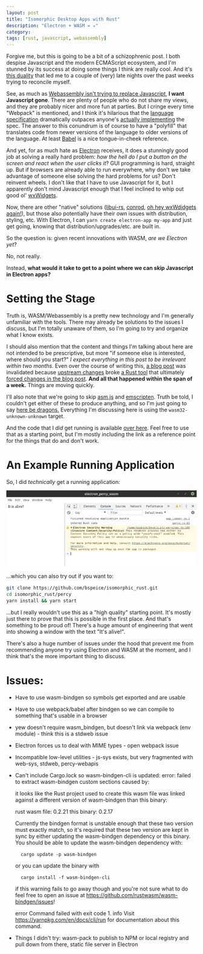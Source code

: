 ```yaml
---
layout: post
title: "Isomorphic Desktop Apps with Rust"
description: "Electron + WASM = ☣"
category: 
tags: [rust, javascript, webassembly]
---
```


Forgive me, but this is going to be a bit of a schizophrenic post. I both despise Javascript and the
modern ECMAScript ecosystem, and I'm stunned by its success at doing some things I think are really cool.
And it's [this duality](https://www.destroyallsoftware.com/talks/the-birth-and-death-of-javascript)
that led me to a couple of (very) late nights over the past weeks trying to reconcile myself.

See, as much as [Webassembly isn't trying to replace Javascript](https://webassembly.org/docs/faq/#is-webassembly-trying-to-replace-javascript),
**I want Javascript gone**. There are plenty of people who do not share my views, and they are probably
nicer and more fun at parties. But I cringe every time "Webpack" is mentioned, and I think it's hilarious
that the [language specification](https://ecma-international.org/publications/standards/Ecma-402.htm)
dramatically outpaces anyone's [actually implementing](https://kangax.github.io/compat-table/es2016plus/)
the spec. The answer to this conundrum is of course to have a "polyfill" that translates
code from newer versions of the language to older versions of the language. At least
[Babel] is a nice tongue-in-cheek reference.

And yet, for as much hate as [Electron] receives, it does a stunningly good job at solving
a really hard problem: *how the hell do I put a button on the screen and react when the user clicks it*?
GUI programming is hard, straight up. But if browsers are already able to run everywhere, why don't
we take advantage of someone else solving the hard problems for us? Don't reinvent wheels. I don't like
that I have to use Javascript for it, but I apparently don't mind Javascript enough that I feel inclined to
whip out good ol' [wxWidgets].

Now, there are other "native" solutions ([libui-rs], [conrod], [oh hey wxWdidgets again!][wxRust]),
but those also potentially have their own issues with distribution, styling, etc.
With Electron, I can `yarn create electron-app my-app` and just get going, knowing that distribution/upgrades/etc.
are built in.

So the question is: given recent innovations with WASM, *are we Electron yet*?

No, not really.

Instead, **what would it take to get to a point where we can skip Javascript in Electron apps?**

# Setting the Stage

Truth is, WASM/Webassembly is a pretty new technology and I'm generally unfamiliar with the tools.
There may already be solutions to the issues I discuss, but I'm totally unaware of them,
so I'm going to try and organize what I know exists.

I should also mention that the content and things I'm talking about here are not intended to be prescriptive,
but more "if someone else is interested, where should you start?" *I expect everything in this post to be irrelevant
within two months.* Even over the course of writing this, [a blog post](https://mnt.io/2018/08/28/from-rust-to-beyond-the-asm-js-galaxy/)
was invalidated because [upstream changes](https://github.com/WebAssembly/binaryen/pull/1642)
broke [a Rust tool](https://github.com/rustwasm/wasm-bindgen/pull/787) that ultimately
[forced changes in the blog post](https://mnt.io/2018/08/28/from-rust-to-beyond-the-asm-js-galaxy/#comment-477).
**And all that happened within the span of a week.** Things are moving quickly.

I'll also note that we're going to skip [asm.js] and [emscripten]. Truth be told, I couldn't get either of these
to produce anything, and so I'm just going to say [here be dragons.](https://en.wikipedia.org/wiki/Here_be_dragons)
Everything I'm discussing here is using the `wasm32-unknown-unknown` target.

And the code that I *did* get running is available [over here](https://github.com/bspeice/isomorphic_rust).
Feel free to use that as a starting point, but I'm mostly including the link as a reference point for the things
that do and don't work.

# An Example Running Application

So, I did *technically* get a running application:

![Electron app using WASM](/assets/images/2018-09-08-electron-percy-wasm.png)

...which you can also try out if you want to:

```sh
git clone https://github.com/bspeice/isomorphic_rust.git
cd isomorphic_rust/percy
yarn install && yarn start
```

...but I really wouldn't use this as a "high quality" starting point. It's mostly just there
to prove that this is possible in the first place. And that's something to be proud of!
There's a huge amount of engineering that went into showing a window with the text "It's alive!".

There's also a huge number of issues under the hood that prevent me from recommending anyone
try using Electron and WASM at the moment, and I think that's the more important thing to discuss.

# Issues:

- Have to use wasm-bindgen so symbols get exported and are usable
- Have to use webpack/babel after bindgen so we can compile to something that's usable in a browser
- yew doesn't require wasm_bindgen, but doesn't link via webpack (env module) - think this is a stdweb issue
- Electron forces us to deal with MIME types - open webpack issue
- Incompatible low-level utilities - js-sys exists, but very fragmented with web-sys, stdweb, percy-webapis
- Can't include Cargo.lock so wasm-bindgen-cli is updated:
    error: failed to extract wasm-bindgen custom sections
        caused by:

    it looks like the Rust project used to create this wasm file was linked against
    a different version of wasm-bindgen than this binary:

    rust wasm file: 0.2.21
        this binary: 0.2.17

    Currently the bindgen format is unstable enough that these two version must
    exactly match, so it's required that these two version are kept in sync by
    either updating the wasm-bindgen dependency or this binary. You should be able
    to update the wasm-bindgen dependency with:

        cargo update -p wasm-bindgen

    or you can update the binary with

        cargo install -f wasm-bindgen-cli

    if this warning fails to go away though and you're not sure what to do feel free
    to open an issue at https://github.com/rustwasm/wasm-bindgen/issues!

    error Command failed with exit code 1.
    info Visit https://yarnpkg.com/en/docs/cli/run for documentation about this command.

- Things I didn't try: wasm-pack to publish to NPM or local registry and pull down from there, static file server in Electron

[wxwidgets]: https://wxwidgets.org/
[libui-rs]: https://github.com/LeoTindall/libui-rs/
[electron]: https://electronjs.org/
[babel]: https://github.com/babel/babel
[conrod]: https://github.com/PistonDevelopers/conrod
[wxRust]: https://github.com/kenz-gelsoft/wxRust
[wasm-bindgen]: https://github.com/rustwasm/wasm-bindgen
[js-sys]: https://crates.io/crates/js-sys
[percy-webapis]: https://crates.io/crates/percy-webapis
[stdweb]: https://crates.io/crates/stdweb
[web-sys]: https://crates.io/crates/web-sys
[percy]: https://chinedufn.github.io/percy/
[virtual-dom-rs]: https://crates.io/crates/virtual-dom-rs
[yew]: https://github.com/DenisKolodin/yew
[react]: https://reactjs.org/
[elm]: http://elm-lang.org/
[wasm-pack]: https://github.com/rustwasm/wasm-pack
[cargo-web]: https://github.com/koute/cargo-web
[percy-test]: https://github.com/chinedufn/percy/tree/master/examples/unit-testing-components
[asm.js]: http://asmjs.org/
[emscripten]: https://kripken.github.io/emscripten-site/
[gulpjs]: https://gulpjs.com/
[typescript]: https://www.typescriptlang.org/
[vuejs]: https://vuejs.org/